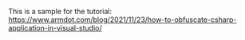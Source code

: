 This is a sample for the tutorial:
https://www.armdot.com/blog/2021/11/23/how-to-obfuscate-csharp-application-in-visual-studio/
